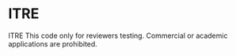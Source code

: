 # ITRE
ITRE
This code only for reviewers testing. Commercial or academic applications are prohibited.
